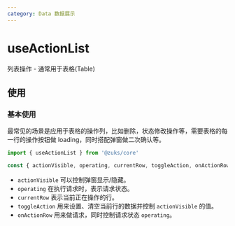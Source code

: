 ```yaml
---
category: Data 数据展示
---
```


# useActionList

列表操作 - 通常用于表格(Table)

## 使用

### 基本使用

最常见的场景是应用于表格的操作列，比如删除，状态修改操作等，需要表格的每一行的操作按钮做 loading，同时搭配弹窗做二次确认等。

```ts
import { useActionList } from '@zuks/core'

const { actionVisible, operating, currentRow, toggleAction, onActionRow, makeActionMap } = useRemoteSearch()
```

- `actionVisible` 可以控制弹窗显示/隐藏。
- `operating` 在执行请求时，表示请求状态。
- `currentRow` 表示当前正在操作的行。
- `toggleAction` 用来设置、清空当前行的数据并控制 `actionVisible` 的值。
- `onActionRow` 用来做请求，同时控制请求状态 `operating`。
